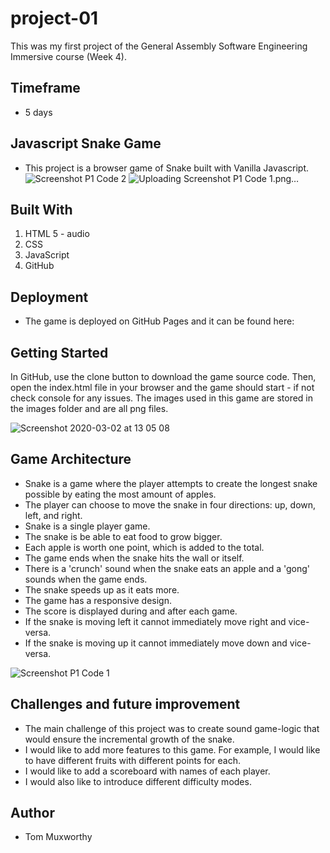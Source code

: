 # project-01
This was my first project of the General Assembly Software Engineering Immersive course (Week 4).

**Timeframe**
-
- 5 days

Javascript Snake Game
-
- This project is a browser game of Snake built with Vanilla Javascript.
![Screenshot P1 Code 2](https://user-images.githubusercontent.com/48793557/75677729-06569f00-5c84-11ea-96b6-c4405c9490c2.png)
![Uploading Screenshot P1 Code 1.png…]()

Built With
- 
1. HTML 5
        - audio
2. CSS
3. JavaScript
4. GitHub

Deployment
- 
- The game is deployed on GitHub Pages and it can be found here: 

Getting Started
- 
In GitHub, use the clone button to download the game source code. Then, open the index.html file in your browser and the game should start - if not check console for any issues. The images used in this game are stored in the images folder and are all png files.

![Screenshot 2020-03-02 at 13 05 08](https://user-images.githubusercontent.com/48793557/75679466-99450880-5c87-11ea-9f35-2ac5fb18ba49.png)

Game Architecture
- 
- Snake is a game where the player attempts to create the longest snake possible by eating the most amount of apples. 
- The player can choose to move the snake in four directions: up, down, left, and right.
- Snake is a single player game.
- The snake is be able to eat food to grow bigger.
- Each apple is worth one point, which is added to the total.
- The game ends when the snake hits the wall or itself.
- There is a 'crunch' sound when the snake eats an apple and a 'gong' sounds when the game ends.
- The snake speeds up as it eats more.
- The game has a responsive design.
- The score is displayed during and after each game.
- If the snake is moving left it cannot immediately move right and vice-versa.
- If the snake is moving up it cannot immediately move down and vice-versa.

![Screenshot P1 Code 1](https://user-images.githubusercontent.com/48793557/75678304-436f6100-5c85-11ea-9d0a-a3b72ac2f849.png)

Challenges and future improvement
-
- The main challenge of this project was to create sound game-logic that would ensure the incremental growth of the snake. 
- I would like to add more features to this game. For example, I would like to have different fruits with different points for each.
- I would like to add a scoreboard with names of each player.
- I would also like to introduce different difficulty modes.

Author
- 
- Tom Muxworthy
